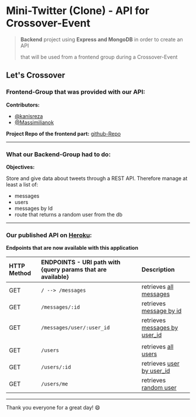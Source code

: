 # Mini-Twitter (Clone) - API for Crossover-Event

> **Backend** project using **Express and MongoDB** in order to create an API
>
> that will be used from a frontend group during a Crossover-Event

## Let's Crossover

### Frontend-Group that was provided with our API:

**Contributors:**

- [@kanisreza](https://github.com/kanisreza)
- [@Massimilianok](https://github.com/Massimilianok)

**Project Repo of the frontend part:** [github-Repo](.https://github.com/Massimilianok/wbs-mini-twitter)

---

### What our Backend-Group had to do:

**Objectives:**

Store and give data about tweets through a REST API.
Therefore manage at least a list of:

- messages
- users
- messages by Id
- route that returns a random user from the db

---

### Our published API on [Heroku](https://twitter-clone-backend-api.herokuapp.com):

**Endpoints that are now available with this application**

| HTTP Method | ENDPOINTS - URI path with {query params that are available} | Description                                                                                                             |
| :---------- | :---------------------------------------------------------- | :---------------------------------------------------------------------------------------------------------------------- |
| GET         | `/ --> /messages`                                           | retrieves [all messages](https://twitter-clone-backend-api.herokuapp.com/messages)                                      |
| GET         | `/messages/:id`                                             | retrieves [message by id](https://twitter-clone-backend-api.herokuapp.com/messages/6038dba26ed8d041c1ef41aa)            |
| GET         | `/messages/user/:user_id`                                   | retrieves [messages by user_id](https://twitter-clone-backend-api.herokuapp.com/messages/user/6038d232c650dea2b3b2f36e) |
|             |                                                             |                                                                                                                         |
| GET         | `/users`                                                    | retrieves [all users](https://twitter-clone-backend-api.herokuapp.com/users/)                                           |
| GET         | `/users/:id`                                                | retrieves [user by user_id](https://twitter-clone-backend-api.herokuapp.com/users/6038d2fbc650dea2b3b2f36f)             |
| GET         | `/users/me`                                                 | retrieves [random user](https://twitter-clone-backend-api.herokuapp.com/users/me)                                       |

---

Thank you everyone for a great day! :smile:
